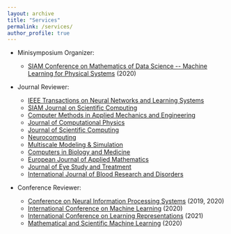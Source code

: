 ```yaml
---
layout: archive
title: "Services"
permalink: /services/
author_profile: true
---
```


- Minisymposium Organizer:

  - [SIAM Conference on Mathematics of Data Science -- Machine Learning for Physical Systems](https://www.siam.org/conferences/cm/conference/mds20) (2020)

- Journal Reviewer:

  - [IEEE Transactions on Neural Networks and Learning Systems](https://cis.ieee.org/publications/t-neural-networks-and-learning-systems)
  - [SIAM Journal on Scientific Computing](https://www.siam.org/publications/journals/siam-journal-on-scientific-computing-sisc)
  - [Computer Methods in Applied Mechanics and Engineering](https://www.journals.elsevier.com/computer-methods-in-applied-mechanics-and-engineering)
  - [Journal of Computational Physics](https://www.journals.elsevier.com/journal-of-computational-physics)
  - [Journal of Scientific Computing](https://www.springer.com/journal/10915)
  - [Neurocomputing](https://www.journals.elsevier.com/neurocomputing)
  - [Multiscale Modeling & Simulation](https://www.siam.org/publications/journals/multiscale-modeling-and-simulation-a-siam-interdisciplinary-journal-mms)
  - [Computers in Biology and Medicine](https://www.journals.elsevier.com/computers-in-biology-and-medicine)
  - [European Journal of Applied Mathematics](https://www.cambridge.org/core/journals/european-journal-of-applied-mathematics)
  - [Journal of Eye Study and Treatment](https://ocimumpublishers.com/journal/eye-study-treatment)
  - [International Journal of Blood Research and Disorders](https://www.clinmedjournals.org/International-Journal-of-Blood-Research-and-Disorders.php?jid=ijbrd)

- Conference Reviewer:

  - [Conference on Neural Information Processing Systems](https://nips.cc/) (2019, 2020)
  - [International Conference on Machine Learning](https://icml.cc/) (2020)
  - [International Conference on Learning Representations](https://iclr.cc/) (2021)
  - [Mathematical and Scientific Machine Learning](http://www.smartchair.org/hp/MSML2020) (2020)
